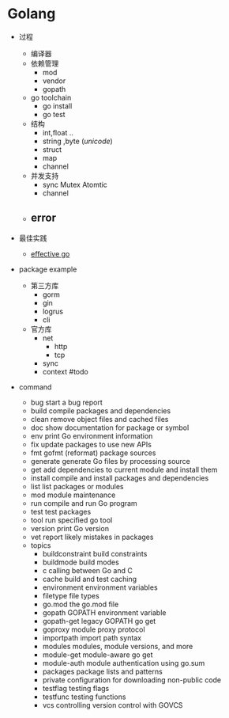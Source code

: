 # Golang

+ 过程
  - 编译器
  - 依赖管理
    - mod
    - vendor
    - gopath
  - go toolchain
    - go install
    - go test 
  + 结构
    - int,float ..
    - string ,byte (*unicode*)
    - struct
    - map
    - channel
  + 并发支持
    - sync
      Mutex
      Atomtic
    - channel
  + error 
    - 
  
+ 最佳实践
  + [effective go](https://golang.org/doc/effective_go)
  
+ package example

  + 第三方库
    - gorm
    - gin  
    - logrus
    - cli
  + 官方库
    - net
      - http
      - tcp
    - sync
    - context  #todo

+ command
   + bug         start a bug report
   + build       compile packages and dependencies
   + clean       remove object files and cached files
   + doc         show documentation for package or symbol
   + env         print Go environment information
   + fix         update packages to use new APIs
   + fmt         gofmt (reformat) package sources
   + generate    generate Go files by processing source
   + get         add dependencies to current module and install them
   + install     compile and install packages and dependencies
   + list        list packages or modules
   + mod         module maintenance
   + run         compile and run Go program
   + test        test packages
   + tool        run specified go tool
   + version     print Go version
   + vet         report likely mistakes in packages
    + topics 
    	+ buildconstraint build constraints
    	+ buildmode       build modes
    	+ c               calling between Go and C
    	+ cache           build and test caching
    	+ environment     environment variables
    	+ filetype        file types
    	+ go.mod          the go.mod file
    	+ gopath          GOPATH environment variable
    	+ gopath-get      legacy GOPATH go get
    	+ goproxy         module proxy protocol
    	+ importpath      import path syntax
    	+ modules         modules, module versions, and more
    	+ module-get      module-aware go get
    	+ module-auth     module authentication using go.sum
    	+ packages        package lists and patterns
    	+ private         configuration for downloading non-public code
    	+ testflag        testing flags
    	+ testfunc        testing functions
    	+ vcs             controlling version control with GOVCS